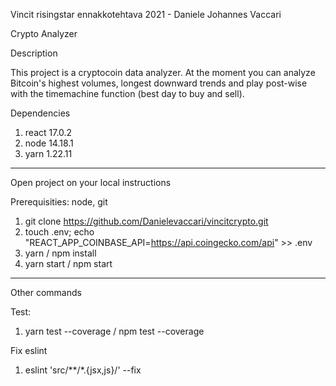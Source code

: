 Vincit risingstar ennakkotehtava 2021 - Daniele Johannes Vaccari

Crypto Analyzer

Description

This project is a cryptocoin data analyzer. At the moment you can analyze Bitcoin's highest volumes, longest downward trends and play post-wise with the timemachine function (best day to buy and sell).

Dependencies

1.  react 17.0.2
2.  node 14.18.1
3.  yarn 1.22.11
---
Open project on your local instructions

Prerequisities: node, git

1. git clone https://github.com/Danielevaccari/vincitcrypto.git
2. touch .env; echo "REACT_APP_COINBASE_API=https://api.coingecko.com/api" >> .env
3. yarn / npm install
4. yarn start / npm start

---

Other commands

Test: 


1.  yarn test --coverage / npm test --coverage

Fix eslint

1.  eslint 'src/**/*.{jsx,js}/' --fix